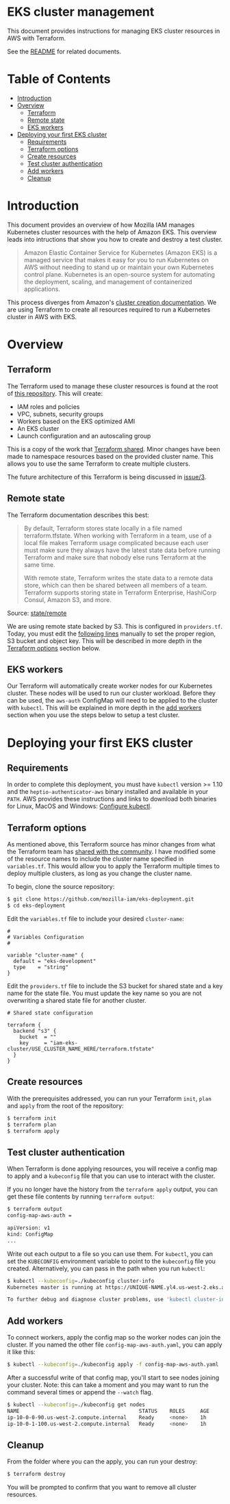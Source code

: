 # EKS cluster management

This document provides instructions for managing EKS cluster resources in AWS with Terraform.

See the [README](/README.md) for related documents.

# Table of Contents

- [Introduction](#toc-introduction)
- [Overview](#toc-overview)
  - [Terraform](#toc-terraform)
  - [Remote state](#toc-remote-state)
  - [EKS workers](#toc-workers)
- [Deploying your first EKS cluster](#toc-first-cluster)
  - [Requirements](#toc-requirements)
  - [Terraform options](#toc-terraform-options)
  - [Create resources](#toc-terraform-apply)
  - [Test cluster authentication](#toc-test-auth)
  - [Add workers](#toc-add-workers)
  - [Cleanup](#toc-cleanup)

# <a id="toc-introduction"></a>Introduction

This document provides an overview of how Mozilla IAM manages Kubernetes cluster resources with the help of Amazon EKS. This overview leads into intructions that show you how to create and destroy a test cluster.

>Amazon Elastic Container Service for Kubernetes (Amazon EKS) is a managed service that makes it easy for you to run Kubernetes on AWS without needing to stand up or maintain your own Kubernetes control plane. Kubernetes is an open-source system for automating the deployment, scaling, and management of containerized applications.

This process diverges from Amazon's [cluster creation documentation](https://docs.aws.amazon.com/eks/latest/userguide/create-cluster.html). We are using Terraform to create all resources required to run a Kubernetes cluster in AWS with EKS.

# <a id="toc-overview"></a>Overview

## <a id="toc-terraform"></a>Terraform

The Terraform used to manage these cluster resources is found at the root of [this repository](https://github.com/mozilla-iam/eks-deployment). This will create:

- IAM roles and policies
- VPC, subnets, security groups
- Workers based on the EKS optimized AMI
- An EKS cluster
- Launch configuration and an autoscaling group

This is a copy of the work that [Terraform shared](https://www.terraform.io/docs/providers/aws/guides/eks-getting-started.html). Minor changes have been made to namespace resources based on the provided cluster name. This allows you to use the same Terraform to create multiple clusters.

The future architecture of this Terraform is being discussed in [issue/3](https://github.com/mozilla-iam/eks-deployment/issues/3).

## <a id="toc-remote-state"></a>Remote state

The Terraform documentation describes this best:

>By default, Terraform stores state locally in a file named terraform.tfstate. When working with Terraform in a team, use of a local file makes Terraform usage complicated because each user must make sure they always have the latest state data before running Terraform and make sure that nobody else runs Terraform at the same time.
>
>With remote state, Terraform writes the state data to a remote data store, which can then be shared between all members of a team. Terraform supports storing state in Terraform Enterprise, HashiCorp Consul, Amazon S3, and more.

Source: [state/remote](https://www.terraform.io/docs/state/remote.html)

We are using remote state backed by S3. This is configured in `providers.tf`. Today, you must edit the [following lines](https://github.com/mozilla-iam/eks-deployment/blob/master/providers.tf#L21-L28) manually to set the proper region, S3 bucket and object key. This will be described in more depth in the [Terraform options](#toc-terraform-options) section below.

## <a id="toc-workers"></a>EKS workers

Our Terraform will automatically create worker nodes for our Kubernetes cluster. These nodes will be used to run our cluster workload. Before they can be used, the `aws-auth` ConfigMap will need to be applied to the cluster with `kubectl`. This will be explained in more depth in the [add workers](#toc-add-workers) section when you use the steps below to setup a test cluster.

# <a id="toc-first-cluster"></a>Deploying your first EKS cluster

## <a id="toc-requirements"></a>Requirements

In order to complete this deployment, you must have `kubectl` version >= 1.10 and the `heptio-authenticator-aws` binary installed and available in your `PATH`. AWS provides these instructions and links to download both binaries for Linux, MacOS and Windows: [Configure kubectl](https://docs.aws.amazon.com/eks/latest/userguide/configure-kubectl.html).

## <a id="toc-terraform-options"></a>Terraform options

As mentioned above, this Terraform source has minor changes from what the Terraform team has [shared with the community](https://github.com/terraform-providers/terraform-provider-aws/tree/master/examples/eks-getting-started).
I have modified some of the resource names to include the cluster name specified
in `variables.tf`. This would allow you to apply the Terraform multiple times to
deploy multiple clusters, as long as you change the cluster name.

To begin, clone the source repository:

```sh
$ git clone https://github.com/mozilla-iam/eks-deployment.git
$ cd eks-deployment
```

Edit the `variables.tf` file to include your desired `cluster-name`:

```hcl
#
# Variables Configuration
#

variable "cluster-name" {
  default = "eks-development"
  type    = "string"
}
```

Edit the `providers.tf` file to include the S3 bucket for shared state and a
key name for the state file. You must update the key name so you are not
overwriting a shared state file for another cluster.

```hcl
# Shared state configuration

terraform {
  backend "s3" {
    bucket  = ""
    key     = "iam-eks-cluster/USE_CLUSTER_NAME_HERE/terraform.tfstate"
  }
}
```

## <a id="toc-terraform-apply"></a>Create resources

With the prerequisites addressed, you can run your Terraform `init`, `plan` and `apply` from the root of the repository:

```sh
$ terraform init
$ terraform plan
$ terraform apply
```

## <a id="toc-test-auth"></a>Test cluster authentication

When Terraform is done applying resources, you will receive a config map to apply and a `kubeconfig` file that you can use to interact with the cluster.

If you no longer have the history from the `terraform apply` output, you can get
these file contents by running `terraform output`:

```sh
$ terraform output
config-map-aws-auth =

apiVersion: v1
kind: ConfigMap
...
```

Write out each output to a file so you can use them. For `kubectl`, you can set
the `KUBECONFIG` environment variable to point to the `kubeconfig` file you
created. Alternatively, you can pass in the path when you run `kubectl`:

```sh
$ kubectl --kubeconfig=./kubeconfig cluster-info
Kubernetes master is running at https://UNIQUE-NAME.yl4.us-west-2.eks.amazonaws.com

To further debug and diagnose cluster problems, use 'kubectl cluster-info dump'.
```

## <a id="#toc-add-workers"></a>Add workers

To connect workers, apply the config map so the worker nodes can join the cluster. If you named the other file `config-map-aws-auth.yaml`, you can apply
it like this:

```sh
$ kubectl --kubeconfig=./kubeconfig apply -f config-map-aws-auth.yaml
```

After a successful write of that config map, you'll start to see nodes joining
your cluster. Note: this can take a moment and you may want to run the command several times or append the `--watch` flag.

```sh
$ kubectl --kubeconfig=./kubeconfig get nodes
NAME                                       STATUS    ROLES     AGE       VERSION
ip-10-0-0-90.us-west-2.compute.internal    Ready     <none>    1h        v1.10.3
ip-10-0-1-100.us-west-2.compute.internal   Ready     <none>    1h        v1.10.3
```

## <a id="toc-cleanup"></a>Cleanup

From the folder where you can the apply, you can run your destroy:

```sh
$ terraform destroy
```

You will be prompted to confirm that you want to remove all cluster resources.
